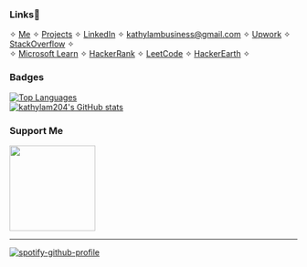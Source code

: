### Links📎
✧ [Me](https://kathylam204.github.io) ✧ [Projects](https://github.com/kathylam204/project-listing) ✧ [LinkedIn](https://www.linkedin.com/in/klam204)<a href= ""></a> ✧ [kathylambusiness@gmail.com](mailto:kathylambusiness@gmail.com) ✧ [Upwork](https://www.upwork.com/freelancers/~014119e04e76a369c4) ✧ [StackOverflow](https://www.stackoverflow.com/users/26828098) ✧  <br>
✧ [Microsoft Learn](https://learn.microsoft.com/en-us/users/klam204/?tab=tab-learning-paths) ✧ [HackerRank](https://www.hackerrank.com/kathylam2001) ✧ [LeetCode](https://www.leetcode.com/gtzxkj0fay) ✧ [HackerEarth](https://www.hackerearth.com/@kathylam2001) ✧

### Badges
<a href="https://github.com/kathylam204" align="left"><img src="https://github-readme-stats.vercel.app/api/top-langs/?username=kathylam204&langs_count=10&title_color=0891b2&text_color=ffffff&icon_color=0891b2&bg_color=0c1017&hide_border=true&locale=en&custom_title=Top%20%Languages" alt="Top Languages" /> <br>
<a href="http://www.github.com/kathylam204"><img src="https://github-readme-stats.vercel.app/api?username=kathylam204&show_icons=true&hide=&count_private=true&title_color=0891b2&text_color=ffffff&icon_color=0891b2&bg_color=0c1017&hide_border=true&show_icons=true" alt="kathylam204's GitHub stats" /></a>
</a>

### Support Me
<a href="https://www.ko-fi.com/daisynefi"><img src="https://storage.ko-fi.com/cdn/kofi2.png?v=3" width="150"/></a>
<hr>

[![spotify-github-profile](https://spotify-github-profile.kittinanx.com/api/view?uid=cutechibi204&cover_image=true&theme=natemoo-re&show_offline=false&background_color=000000&interchange=true&bar_color=4375ea&bar_color_cover=false)](https://spotify-github-profile.kittinanx.com/api/view?uid=cutechibi204&redirect=true)
